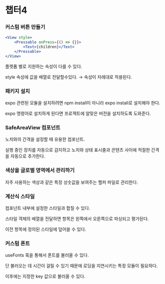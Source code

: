 # 챕터4

### 커스텀 버튼 만들기

```jsx
<View style>
	<Pressable onPress={() => {}}>
		<Text>{children}</Text>
	</Pressable>
</View>
```

플랫폼 별로 지원하는 속성이 다를 수 있다.

style 속성에 값을 배열로 전달할수있다. → 속성이 차례대로 적용된다.

### 패키지 설치

expo 관련된 모듈을 설치하려면 npm install이 아니라 expo install로 설치해야 한다.

expo 명령어로 설치하게 된다면 프로젝트에 알맞은 버전을 설치하도록 도와준다.

### SafeAreaView 컴포넌트

노치와의 간격을 설정할 때 유용한 컴포넌트.

실행 중인 장치를 자동으로 감지하고 노치와 상태 표시줄과 콘텐츠 사이에 적절한 간격을 자동으로 추가한다.

### 색상을 글로벌 영역에서 관리하기

자주 사용하는 색상과 같은 특정 상숫값을 보여주는 헬퍼 파일로 관리한다.

### 계산식 스타일

컴포넌트 내부에 설정한 스타일과 합칠 수 있다.

스타일 객체의 배열을 전달하면 항목은 왼쪽에서 오른쪽으로 파싱되고 평가된다.

이전 항목에 정의된 스타일에 덮어쓸 수 있다.

### 커스텀 폰트

useFonts 훅을 통해서 폰트를 불러올 수 있다.

단 불러오는 데 시간이 걸릴 수 있기 때문에 로딩을 지연시키는 특정 모듈이 필요하다.

이후에는 지정한 key 값으로 불러올 수 있다.
